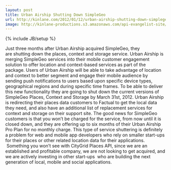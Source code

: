 ```yaml
---
layout: post
title: Urban Airship Shutting Down SimpleGeo
url: http://kinlane.com/2012/01/12/urban-airship-shutting-down-simplegeo/
image: http://kinlane-productions.s3.amazonaws.com/api-evangelist-site/blog/simplegeo (1).jpg
---
```

{% include JB/setup %}
<p>
     Just three months after Urban Airship acquired SimpleGeo, they are shutting down the places, context and storage service. Urban Airship is merging SimpleGeo services into their mobile customer engagement solution to offer location and context-based services as part of the package. Users of Urban Airship will be able to take advantage of location and context to better segment and engage their mobile audience by sending push notifications to users based upon specific device types, geographical regions and during specific time frames. To be able to deliver this new functionality they are going to shut down the current versions of SimpleGeo Places, Context and Storage by March 31st, 2012. Urban Airship is redirecting their places data customers to Factual to get the local data they need, and also have an additional list of replacement services for context and storage on their support site. The good news for SimpleGeo customers is that you won’t be charged for the service, from now until it is closed down, and they are offering up to six months of their Urban Airship Pro Plan for no monthly charge. This type of service shuttering is definitely a problem for web and mobile app developers who rely on smaller start-ups for their places or other related location data for their applications.  Something you won’t see with CityGrid Places API, since we are an established and profitable company, we are not looking to get acquired, and we are actively investing in other start-ups  who are building the next generation of local, mobile and social applications.
</p>